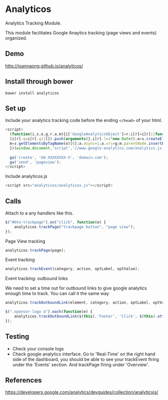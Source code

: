 # Analyticos

Analytics Tracking Module.

This module facilitates Google Anaytics tracking (page views and events) organized.

## Demo
http://joannaong.github.io/analyticos/

## Install through bower
```
bower install analyticos
```

## Set up
Include your analytics tracking code before the ending ```</head>``` of your html.

```javascript
<script>
  (function(i,s,o,g,r,a,m){i['GoogleAnalyticsObject']=r;i[r]=i[r]||function(){
  (i[r].q=i[r].q||[]).push(arguments)},i[r].l=1*new Date();a=s.createElement(o),
  m=s.getElementsByTagName(o)[0];a.async=1;a.src=g;m.parentNode.insertBefore(a,m)
  })(window,document,'script','//www.google-analytics.com/analytics.js','ga');
 
  ga('create', 'UA-XXXXXXXX-X', 'domain.com');
  ga('send', 'pageview');
</script>
```

Include analyticos.js
```javascript
<script src="analyticos/analyticos.js"></script>
```

## Calls
Attach to a any handlers like this. 

```javascript
$("#btn-trackpage").on("click", function(e) {
	analyticos.trackPage("trackpage button", "page view");
});
```

Page View tracking
```javascript
analyticos.trackPage(page);
```

Event tracking
```javascript
analyticos.trackEvent(category, action, optLabel, optValue);
```

Event tracking: outbound links

We need to set a time out for outbound links to give google analytics enough time to track.
You can call it the same way
```javascript
analyticos.trackOutboundLink(element, category, action, optLabel, optValue);

$(".sponsor-logo a").each(function(e) {
	analyticos.trackOutboundLink($(this),'Footer', 'Click', $(this).attr("name"));
});
```

## Testing
- Check your console logs
- Check google analytics interface. Go to 'Real-Time' on the right hand side of the dashboard, you should be able to see your trackEvent firing under the 'Events' section. And trackPage firing under 'Overview'.

## References
https://developers.google.com/analytics/devguides/collection/analyticsjs/